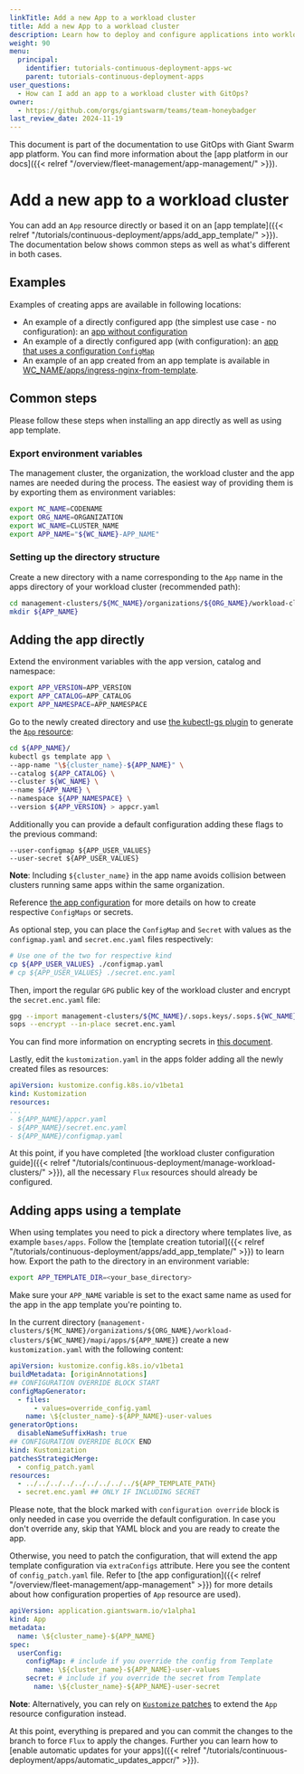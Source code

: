 ```yaml
---
linkTitle: Add a new App to a workload cluster
title: Add a new App to a workload cluster
description: Learn how to deploy and configure applications into workload clusters using GitOps.
weight: 90
menu:
  principal:
    identifier: tutorials-continuous-deployment-apps-wc
    parent: tutorials-continuous-deployment-apps
user_questions:
  - How can I add an app to a workload cluster with GitOps?
owner:
  - https://github.com/orgs/giantswarm/teams/team-honeybadger
last_review_date: 2024-11-19
---
```


This document is part of the documentation to use GitOps with Giant Swarm app platform. You can find more information about the [app platform in our docs]({{< relref "/overview/fleet-management/app-management/" >}}).

# Add a new app to a workload cluster

You can add an `App` resource directly or based it on an [app template]({{< relref "/tutorials/continuous-deployment/apps/add_app_template/" >}}). The documentation below shows common steps as well as what's different in both cases.

## Examples

Examples of creating apps are available in following locations:

- An example of a directly configured app (the simplest use case - no configuration): an [app without configuration](https://github.com/giantswarm/gitops-template/tree/main/management-clusters/MC_NAME/organizations/ORG_NAME/workload-clusters/WC_NAME_OUT_OF_BAND_NO_FLUX_APP/mapi/apps/hello-world)
- An example of a directly configured app (with configuration): an [app that uses a configuration `ConfigMap`](https://github.com/giantswarm/gitops-template/tree/main/management-clusters/MC_NAME/organizations/ORG_NAME/workload-clusters/WC_NAME_OUT_OF_BAND_NO_FLUX_APP/mapi/apps/ingress-nginx)
- An example of an app created from an app template is available in [WC_NAME/apps/ingress-nginx-from-template](https://github.com/giantswarm/gitops-template/tree/main/management-clusters/MC_NAME/organizations/ORG_NAME/workload-clusters/WC_NAME_OUT_OF_BAND_NO_FLUX_APP/mapi/apps/ingress-nginx-from-template).

## Common steps

Please follow these steps when installing an app directly as well as using app template.

### Export environment variables

The management cluster, the organization, the workload cluster and the app names are needed during the process. The easiest way of providing them is by exporting them as environment variables:

```sh
export MC_NAME=CODENAME
export ORG_NAME=ORGANIZATION
export WC_NAME=CLUSTER_NAME
export APP_NAME="${WC_NAME}-APP_NAME"
```

### Setting up the directory structure

Create a new directory with a name corresponding to the `App` name in the apps directory of your workload cluster (recommended path):

```sh
cd management-clusters/${MC_NAME}/organizations/${ORG_NAME}/workload-clusters/${WC_NAME}/mapi/apps
mkdir ${APP_NAME}
```

## Adding the app directly

Extend the environment variables with the app version, catalog and namespace:

```sh
export APP_VERSION=APP_VERSION
export APP_CATALOG=APP_CATALOG
export APP_NAMESPACE=APP_NAMESPACE
```

Go to the newly created directory and use [the kubectl-gs plugin](https://github.com/giantswarm/kubectl-gs) to generate the [`App` resource](https://docs.giantswarm.io/ui-api/kubectl-gs/template-app/):

```sh
cd ${APP_NAME}/
kubectl gs template app \
--app-name "\${cluster_name}-${APP_NAME}" \
--catalog ${APP_CATALOG} \
--cluster ${WC_NAME} \
--name ${APP_NAME} \
--namespace ${APP_NAMESPACE} \
--version ${APP_VERSION} > appcr.yaml
```

Additionally you can provide a default configuration adding these flags to the previous command:

```nohighlight
--user-configmap ${APP_USER_VALUES}
--user-secret ${APP_USER_VALUES}
```

__Note__: Including `${cluster_name}` in the app name avoids collision between clusters running same apps within the same organization.

Reference [the app configuration](https://docs.giantswarm.io/app-platform/app-configuration/) for more details on how to create respective `ConfigMaps` or secrets.

As optional step, you can place the `ConfigMap` and `Secret` with values as the `configmap.yaml` and `secret.enc.yaml` files respectively:

```sh
# Use one of the two for respective kind
cp ${APP_USER_VALUES} ./configmap.yaml
# cp ${APP_USER_VALUES} ./secret.enc.yaml
```

Then, import the regular `GPG` public key of the workload cluster and encrypt the `secret.enc.yaml` file:

```sh
gpg --import management-clusters/${MC_NAME}/.sops.keys/.sops.${WC_NAME}.asc
sops --encrypt --in-place secret.enc.yaml
```

You can find more information on encrypting secrets in [this document](https://github.com/giantswarm/gitops-template/blob/main/docs/add_mc.md#flux-gpg-master-key-pair).

Lastly, edit the `kustomization.yaml` in the apps folder adding all the newly created files as resources:

```yaml
apiVersion: kustomize.config.k8s.io/v1beta1
kind: Kustomization
resources:
...
- ${APP_NAME}/appcr.yaml
- ${APP_NAME}/secret.enc.yaml
- ${APP_NAME}/configmap.yaml
```

At this point, if you have completed [the workload cluster configuration guide]({{< relref "/tutorials/continuous-deployment/manage-workload-clusters/" >}}), all the necessary `Flux` resources should already be configured.

## Adding apps using a template

When using templates you need to pick a directory where templates live, as example `bases/apps`. Follow the [template creation tutorial]({{< relref "/tutorials/continuous-deployment/apps/add_app_template/" >}}) to learn how. Export the path to the directory in an environment variable:

```sh
export APP_TEMPLATE_DIR=<your_base_directory>
```

Make sure your `APP_NAME` variable is set to the exact same name as used for the app in the app template you're pointing to.

In the current directory (`management-clusters/${MC_NAME}/organizations/${ORG_NAME}/workload-clusters/${WC_NAME}/mapi/apps/${APP_NAME}`) create a new `kustomization.yaml` with the following content:

```yaml
apiVersion: kustomize.config.k8s.io/v1beta1
buildMetadata: [originAnnotations]
## CONFIGURATION OVERRIDE BLOCK START
configMapGenerator:
  - files:
      - values=override_config.yaml
    name: \${cluster_name}-${APP_NAME}-user-values
generatorOptions:
  disableNameSuffixHash: true
## CONFIGURATION OVERRIDE BLOCK END
kind: Kustomization
patchesStrategicMerge:
  - config_patch.yaml
resources:
  - ../../../../../../../../../${APP_TEMPLATE_PATH}
  - secret.enc.yaml ## ONLY IF INCLUDING SECRET
```

Please note, that the block marked with `configuration override` block is only needed in case you override the default configuration. In case you don't override any, skip that YAML block and you are ready to create the app.

Otherwise, you need to patch the configuration, that will extend the app template configuration via `extraConfigs` attribute. Here you see the content of `config_patch.yaml` file. Refer to [the app configuration]({{< relref "/overview/fleet-management/app-management" >}}) for more details about how configuration properties of `App` resource are used).

```yaml
apiVersion: application.giantswarm.io/v1alpha1
kind: App
metadata:
  name: \${cluster_name}-${APP_NAME}
spec:
  userConfig:
    configMap: # include if you override the config from Template
      name: \${cluster_name}-${APP_NAME}-user-values
    secret: # include if you override the secret from Template
      name: \${cluster_name}-${APP_NAME}-user-secret
```

__Note__: Alternatively, you can rely on [`Kustomize` patches](https://kubectl.docs.kubernetes.io/references/kustomize/kustomization/patches/) to extend the `App` resource configuration instead.

At this point, everything is prepared and you can commit the changes to the branch to force `Flux` to apply the changes. Further you can learn how to [enable automatic updates for your apps]({{< relref "/tutorials/continuous-deployment/apps/automatic_updates_appcr/" >}}).
